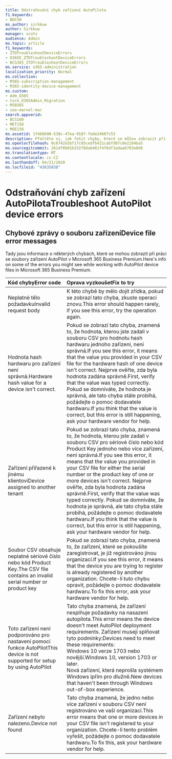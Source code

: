 ```yaml
---
title: Odstraňování chyb zařízení AutoPilota
f1.keywords:
- NOCSH
ms.author: sirkkuw
author: Sirkkuw
manager: scotv
audience: Admin
ms.topic: article
f1_keywords:
- ZTDTroubleshootDeviceErrors
- O365E_ZTDTroubleshootDeviceErrors
- BCS365_ZTDTroubleshootDeviceErrors
ms.service: o365-administration
localization_priority: Normal
ms.collection:
- M365-subscription-management
- M365-identity-device-management
ms.custom:
- Adm_O365
- Core_O365Admin_Migration
- MSB365
- seo-marvel-mar
search.appverid:
- BCS160
- MET150
- MOE150
ms.assetid: 1f468690-530c-47ea-918f-fede24607c53
description: Přečtěte si, jak řešit chyby, které se můžou zobrazit při práci se soubory zařízení AutoPilot v Microsoft 365 Business Premium.
ms.openlocfilehash: 0c0742e5bf17c85cedfb421cabfd87c0e2184ba5
ms.sourcegitcommit: 2614f8b81b332f8dab461f4f64f3adaa6703e0d6
ms.translationtype: MT
ms.contentlocale: cs-CZ
ms.lasthandoff: 04/21/2020
ms.locfileid: "43635038"
---
```

# <a name="troubleshoot-autopilot-device-errors"></a><span data-ttu-id="ce4ce-103">Odstraňování chyb zařízení AutoPilota</span><span class="sxs-lookup"><span data-stu-id="ce4ce-103">Troubleshoot AutoPilot device errors</span></span>

## <a name="device-file-error-messages"></a><span data-ttu-id="ce4ce-104">Chybové zprávy o souboru zařízení</span><span class="sxs-lookup"><span data-stu-id="ce4ce-104">Device file error messages</span></span>

<span data-ttu-id="ce4ce-105">Tady jsou informace o některých chybách, které se mohou zobrazit při práci se soubory zařízení AutoPilot v Microsoft 365 Business Premium.</span><span class="sxs-lookup"><span data-stu-id="ce4ce-105">Here's info on some of the errors you might see while working with AutoPilot device files in Microsoft 365 Business Premium.</span></span> 
  
|<span data-ttu-id="ce4ce-106">**Kód chyby**</span><span class="sxs-lookup"><span data-stu-id="ce4ce-106">**Error code**</span></span>|<span data-ttu-id="ce4ce-107">**Oprava vyzkoušet**</span><span class="sxs-lookup"><span data-stu-id="ce4ce-107">**Fix to try**</span></span>|
|:-----|:-----|
|<span data-ttu-id="ce4ce-108">Neplatné tělo požadavku</span><span class="sxs-lookup"><span data-stu-id="ce4ce-108">Invalid request body</span></span>  <br/> |<span data-ttu-id="ce4ce-109">K této chybě by mělo dojít zřídka, pokud se zobrazí tato chyba, zkuste operaci znovu.</span><span class="sxs-lookup"><span data-stu-id="ce4ce-109">This error should happen rarely, if you see this error, try the operation again.</span></span>  <br/> |
|<span data-ttu-id="ce4ce-110">Hodnota hash hardwaru pro zařízení není správná.</span><span class="sxs-lookup"><span data-stu-id="ce4ce-110">Hardware hash value for a device isn't correct.</span></span>  <br/> |<span data-ttu-id="ce4ce-111">Pokud se zobrazí tato chyba, znamená to, že hodnota, kterou jste zadali v souboru CSV pro hodnotu hash hardwaru jednoho zařízení, není správná.</span><span class="sxs-lookup"><span data-stu-id="ce4ce-111">If you see this error, it means that the value you provided in your CSV file for the hardware hash of one device isn't correct.</span></span> <span data-ttu-id="ce4ce-112">Nejprve ověřte, zda byla hodnota zadána správně.</span><span class="sxs-lookup"><span data-stu-id="ce4ce-112">First, verify that the value was typed correctly.</span></span> <span data-ttu-id="ce4ce-113">Pokud se domníváte, že hodnota je správná, ale tato chyba stále probíhá, požádejte o pomoc dodavatele hardwaru.</span><span class="sxs-lookup"><span data-stu-id="ce4ce-113">If you think that the value is correct, but this error is still happening, ask your hardware vendor for help.</span></span>  <br/> |
|<span data-ttu-id="ce4ce-114">Zařízení přiřazené k jinému klientovi</span><span class="sxs-lookup"><span data-stu-id="ce4ce-114">Device assigned to another tenant</span></span>  <br/> |<span data-ttu-id="ce4ce-115">Pokud se zobrazí tato chyba, znamená to, že hodnota, kterou jste zadali v souboru CSV pro sériové číslo nebo kód Product Key jednoho nebo více zařízení, není správná.</span><span class="sxs-lookup"><span data-stu-id="ce4ce-115">If you see this error, it means that the value you provided in your CSV file for either the serial number or the product key of one or more devices isn't correct.</span></span> <span data-ttu-id="ce4ce-116">Nejprve ověřte, zda byla hodnota zadána správně.</span><span class="sxs-lookup"><span data-stu-id="ce4ce-116">First, verify that the value was typed correctly.</span></span> <span data-ttu-id="ce4ce-117">Pokud se domníváte, že hodnota je správná, ale tato chyba stále probíhá, požádejte o pomoc dodavatele hardwaru.</span><span class="sxs-lookup"><span data-stu-id="ce4ce-117">If you think that the value is correct, but this error is still happening, ask your hardware vendor for help.</span></span>  <br/> |
|<span data-ttu-id="ce4ce-118">Soubor CSV obsahuje neplatné sériové číslo nebo kód Product Key.</span><span class="sxs-lookup"><span data-stu-id="ce4ce-118">The CSV file contains an invalid serial number or product key</span></span>  <br/> |<span data-ttu-id="ce4ce-119">Pokud se zobrazí tato chyba, znamená to, že zařízení, které se pokoušíte zaregistrovat, je již registrováno jinou organizací.</span><span class="sxs-lookup"><span data-stu-id="ce4ce-119">If you see this error, it means that the device you are trying to register is already registered by another organization.</span></span> <span data-ttu-id="ce4ce-120">Chcete-li tuto chybu opravit, požádejte o pomoc dodavatele hardwaru.</span><span class="sxs-lookup"><span data-stu-id="ce4ce-120">To fix this error, ask your hardware vendor for help.</span></span>  <br/> |
|<span data-ttu-id="ce4ce-121">Toto zařízení není podporováno pro nastavení pomocí funkce AutoPilot</span><span class="sxs-lookup"><span data-stu-id="ce4ce-121">This device is not supported for setup by using AutoPilot</span></span>  <br/> | <span data-ttu-id="ce4ce-122">Tato chyba znamená, že zařízení nesplňuje požadavky na nasazení autopilota.</span><span class="sxs-lookup"><span data-stu-id="ce4ce-122">This error means the device doesn't meet AutoPilot deployment requirements.</span></span> <span data-ttu-id="ce4ce-123">Zařízení musejí splňovat tyto podmínky:</span><span class="sxs-lookup"><span data-stu-id="ce4ce-123">Devices need to meet these requirements:</span></span>  <br/>  <span data-ttu-id="ce4ce-124">Windows 10 verze 1703 nebo novější.</span><span class="sxs-lookup"><span data-stu-id="ce4ce-124">Windows 10, version 1703 or later.</span></span>  <br/>  <span data-ttu-id="ce4ce-125">Nová zařízení, která neprošla systémem Windows ipřím pro dlužně.</span><span class="sxs-lookup"><span data-stu-id="ce4ce-125">New devices that haven't been through Windows out-of-box experience.</span></span>  <br/> |
|<span data-ttu-id="ce4ce-126">Zařízení nebylo nalezeno.</span><span class="sxs-lookup"><span data-stu-id="ce4ce-126">Device not found</span></span>  <br/> |<span data-ttu-id="ce4ce-127">Tato chyba znamená, že jedno nebo více zařízení v souboru CSV není registrováno ve vaší organizaci.</span><span class="sxs-lookup"><span data-stu-id="ce4ce-127">This error means that one or more devices in your CSV file isn't registered to your organization.</span></span> <span data-ttu-id="ce4ce-128">Chcete-li tento problém vyřešit, požádejte o pomoc dodavatele hardwaru.</span><span class="sxs-lookup"><span data-stu-id="ce4ce-128">To fix this, ask your hardware vendor for help.</span></span>  <br/> |
